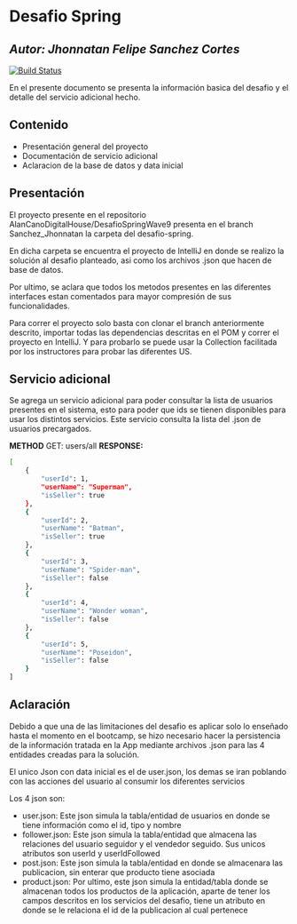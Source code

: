 # Desafio Spring
## _Autor: Jhonnatan Felipe Sanchez Cortes_


[![Build Status](https://travis-ci.org/joemccann/dillinger.svg?branch=master)](https://travis-ci.org/joemccann/dillinger)

En el presente documento se presenta la información basica del desafio y el detalle del servicio adicional hecho.


## Contenido

- Presentación general del proyecto
- Documentación de servicio adicional
- Aclaracion de la base de datos y data inicial

## Presentación

El proyecto presente en el repositorio AlanCanoDigitalHouse/DesafioSpringWave9 presenta en el branch Sanchez_Jhonnatan la carpeta del desafio-spring.

En dicha carpeta se encuentra el proyecto de IntelliJ en donde se realizo la solución al desafio planteado, asi como los archivos .json que hacen de base de datos.

Por ultimo, se aclara que todos los metodos presentes en las diferentes interfaces estan comentados para mayor compresión de sus funcionalidades.

Para correr el proyecto solo basta con clonar el branch anteriormente descrito, importar todas las dependencias descritas en el POM y correr el proyecto en IntelliJ. Y para probarlo se puede usar la Collection facilitada por los instructores para probar las diferentes US.

## Servicio adicional

Se agrega un servicio adicional para poder consultar la lista de usuarios presentes en el sistema, esto para poder que ids se tienen disponibles para usar los distintos servicios. Este servicio consulta la lista del .json de usuarios precargados.

**METHOD**
GET: users/all
**RESPONSE:**
```sh
[
    {
        "userId": 1,
        "userName": "Superman",
        "isSeller": true
    },
    {
        "userId": 2,
        "userName": "Batman",
        "isSeller": true
    },
    {
        "userId": 3,
        "userName": "Spider-man",
        "isSeller": false
    },
    {
        "userId": 4,
        "userName": "Wonder woman",
        "isSeller": false
    },
    {
        "userId": 5,
        "userName": "Poseidon",
        "isSeller": false
    }
]
```


## Aclaración

Debido a que una de las limitaciones del desafio es aplicar solo lo enseñado hasta el momento en el bootcamp, se hizo necesario hacer la persistencia de la información tratada en la App mediante archivos .json para las 4 entidades creadas para la solución.

El unico Json con data inicial es el de user.json, los demas se iran poblando con las acciones del usuario al consumir los diferentes servicios

Los 4 json son:
- user.json: Este json simula la tabla/entidad de usuarios en donde se tiene información como el id, tipo y nombre
- follower.json: Este json simula la tabla/entidad que almacena las relaciones del usuario seguidor y el vendedor seguido. Sus unicos atributos son userId y userIdFollowed
- post.json: Este json simula la tabla/entidad en donde se almacenara las publicacion, sin enterar que producto tiene asociada
- product.json: Por ultimo, este json simula la entidad/tabla donde se almacenan todos los productos de la aplicación, aparte de tener los campos descritos en los servicios del desafio, tiene un atributo en donde se le relaciona el id de la publicacion al cual pertenece
